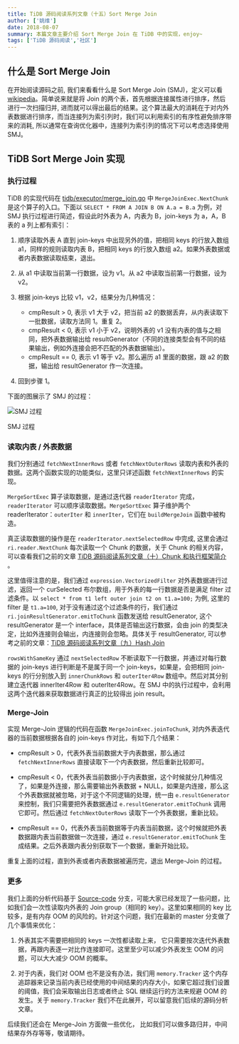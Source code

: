 ```yaml
---
title: TiDB 源码阅读系列文章（十五）Sort Merge Join
author: ['姚维']
date: 2018-08-07
summary: 本篇文章主要介绍 Sort Merge Join 在 TiDB 中的实现，enjoy~
tags: ['TiDB 源码阅读','社区']
---
```


## 什么是 Sort Merge Join

在开始阅读源码之前, 我们来看看什么是 Sort Merge Join (SMJ)，定义可以看 [wikipedia](https://en.wikipedia.org/wiki/Sort-merge_join)。简单说来就是将 Join 的两个表，首先根据连接属性进行排序，然后进行一次扫描归并, 进而就可以得出最后的结果。这个算法最大的消耗在于对内外表数据进行排序，而当连接列为索引列时，我们可以利用索引的有序性避免排序带来的消耗, 所以通常在查询优化器中，连接列为索引列的情况下可以考虑选择使用 SMJ。

## TiDB Sort Merge Join 实现

### 执行过程

TiDB 的实现代码在 [tidb/executor/merge_join.go](https://github.com/pingcap/tidb/blob/source-code/executor/merge_join.go) 中 `MergeJoinExec.NextChunk` 是这个算子的入口。下面以 `SELECT * FROM A JOIN B ON A.a = B.a` 为例，对 SMJ 执行过程进行简述，假设此时外表为 A，内表为 B，join-keys 为 a，A，B 表的 a 列上都有索引：

1. 顺序读取外表 A 直到 join-keys 中出现另外的值，把相同 keys 的行放入数组 a1，同样的规则读取内表 B，把相同 keys 的行放入数组 a2。如果外表数据或者内表数据读取结束，退出。

2. 从 a1 中读取当前第一行数据，设为 v1。从 a2 中读取当前第一行数据，设为 v2。

3. 根据 join-keys 比较 v1，v2，结果分为几种情况：

    * cmpResult > 0, 表示 v1 大于 v2，把当前 a2 的数据丢弃，从内表读取下一批数据，读取方法同 1。重复 2。
    * cmpResult < 0, 表示 v1 小于 v2，说明外表的 v1 没有内表的值与之相同，把外表数据输出给 resultGenerator（不同的连接类型会有不同的结果输出，例如外连接会把不匹配的外表数据输出）。
    * cmpResult == 0, 表示 v1 等于 v2。那么遍历 a1 里面的数据，跟 a2 的数据，输出给 resultGenerator 作一次连接。

5. 回到步骤 1。

下面的图展示了 SMJ 的过程：

![SMJ 过程](media/tidb-source-code-reading-15/1.png)

<div class="caption-center">SMJ 过程</div>


### 读取内表 / 外表数据

我们分别通过 `fetchNextInnerRows` 或者 `fetchNextOuterRows` 读取内表和外表的数据。这两个函数实现的功能类似，这里只详述函数 `fetchNextInnerRows` 的实现。

`MergeSortExec` 算子读取数据，是通过迭代器 `readerIterator` 完成，`readerIterator` 可以顺序读取数据。`MergeSortExec` 算子维护两个 readerIterator：`outerIter` 和 `innerIter`，它们在 `buildMergeJoin` 函数中被构造。

真正读取数据的操作是在 `readerIterator.nextSelectedRow` 中完成, 这里会通过 `ri.reader.NextChunk` 每次读取一个 Chunk 的数据，关于 Chunk 的相关内容，可以查看我们之前的文章 [TiDB 源码阅读系列文章（十）Chunk 和执行框架简介](https://pingcap.com/blog-cn/tidb-source-code-reading-10/) 。

这里值得注意的是，我们通过 `expression.VectorizedFilter` 对外表数据进行过滤，返回一个 curSelected 布尔数组，用于外表的每一行数据是否是满足 filter 过滤条件。以 `select * from t1 left outer join t2 on t1.a=100;` 为例, 这里的 filter 是 `t1.a=100`, 对于没有通过这个过滤条件的行，我们通过 `ri.joinResultGenerator.emitToChunk` 函数发送给 resultGenerator, 这个 resultGenerator 是一个 interface，具体是否输出这行数据，会由 join 的类型决定，比如外连接则会输出，内连接则会忽略。具体关于 resultGenerator, 可以参考之前的文章：[TiDB 源码阅读系列文章（九）Hash Join](https://pingcap.com/blog-cn/tidb-source-code-reading-9/)

`rowsWithSameKey` 通过 `nextSelectedRow` 不断读取下一行数据，并通过对每行数据的 join-keys 进行判断是不是属于同一个 join-keys，如果是，会把相同 join-keys 的行分别放入到 `innerChunkRows` 和 `outerIter4Row` 数组中。然后对其分别建立迭代器 innerIter4Row 和 outerIter4Row。在 SMJ 中的执行过程中，会利用这两个迭代器来获取数据进行真正的比较得出 join result。

### Merge-Join

实现 Merge-Join 逻辑的代码在函数 `MergeJoinExec.joinToChunk`, 对内外表迭代器的当前数据根据各自的 join-keys 作对比，有如下几个结果：

* cmpResult > 0，代表外表当前数据大于内表数据，那么通过 `fetchNextInnerRows` 直接读取下一个内表数据，然后重新比较即可。

* cmpResult < 0，代表外表当前数据小于内表数据，这个时候就分几种情况了，如果是外连接，那么需要输出外表数据 + NULL，如果是内连接，那么这个外表数据就被忽略，对于这个不同逻辑的处理，统一由 `e.resultGenerator` 来控制，我们只需要把外表数据通过 `e.resultGenerator.emitToChunk` 调用它即可。然后通过 `fetchNextOuterRows` 读取下一个外表数据，重新比较。

* cmpResult == 0，代表外表当前数据等于内表当前数据，这个时候就把外表数据跟内表当前数据做一次连接，通过 `e.resultGenerator.emitToChunk` 生成结果。之后外表跟内表分别获取下一个数据，重新开始比较。

重复上面的过程，直到外表或者内表数据被遍历完，退出 Merge-Join 的过程。

### 更多

我们上面的分析代码基于 [Source-code](https://github.com/pingcap/tidb/tree/source-code) 分支，可能大家已经发现了一些问题，比如我们会一次性读取内外表的 Join group（相同的 key）。这里如果相同的 key 比较多，是有内存 OOM 的风险的。针对这个问题，我们在最新的 master 分支做了几个事情来优化：

1. 外表其实不需要把相同的 keys 一次性都读取上来， 它只需要按次迭代外表数据，再跟内表逐一对比作连接即可。这里至少可以减少外表发生 OOM 的问题，可以大大减少 OOM 的概率。

2. 对于内表，我们对 OOM 也不是没有办法，我们用 `memory.Tracker` 这个内存追踪器来记录当前内表已经使用的中间结果的内存大小，如果它超过我们设置的阈值，我们会采取输出日志或者终止 SQL 继续运行的方法来规避 OOM 的发生。关于 `memory.Tracker` 我们不在此展开，可以留意我们后续的源码分析文章。

后续我们还会在 Merge-Join 方面做一些优化， 比如我们可以做多路归并，中间结果存外存等等，敬请期待。
